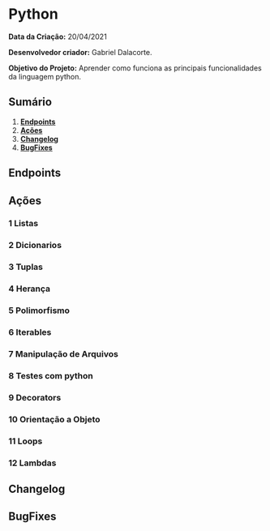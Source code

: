 ﻿# Python

**Data da Criação:**
20/04/2021

**Desenvolvedor criador:**
Gabriel Dalacorte. 

**Objetivo do Projeto:**
Aprender como funciona as principais funcionalidades da linguagem python.

## Sumário

1. **[Endpoints](#Endpoints)** 
2. **[Ações](#Ações)** 
3. **[Changelog](#Changelog)**
4. **[BugFixes](#BugFixes)**

## Endpoints
  
## Ações

### 1 Listas
### 2 Dicionarios
### 3 Tuplas
### 4 Herança
### 5 Polimorfismo
### 6 Iterables
### 7 Manipulação de Arquivos
### 8 Testes com python
### 9 Decorators
### 10 Orientação a Objeto
### 11 Loops
### 12 Lambdas

## Changelog

## BugFixes
